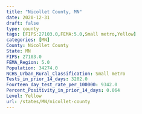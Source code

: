 ```yaml
---
title: "Nicollet County, MN"
date: 2020-12-31
draft: false
type: county
tags: [FIPS:27103.0,FEMA:5.0,Small metro,Yellow]
categories: [MN]
County: Nicollet County
State: MN
FIPS: 27103.0
FEMA_Region: 5.0
Population: 34274.0
NCHS_Urban_Rural_Classification: Small metro
Tests_in_prior_14_days: 3202.0
Fourteen_day_test_rate_per_100000: 9342.0
Percent_Positivity_in_prior_14_days: 0.064
Level: Yellow
url: /states/MN/nicollet-county
---
```



